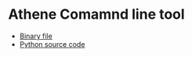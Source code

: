# Athene Comamnd line tool

- [Binary file](../bin/Athene.exe)
- [Python source code]("https://github.com/Genius1512/athene/tree/master/athene")
